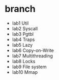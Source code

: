 # branch
- lab1  Util
- lab2  Syscall
- lab3  Pgtbl
- lab4  Traps
- lab5  Lazy
- lab6  Copy-on-Write
- lab7  Multithreading
- lab8  Locks
- lab9  File system
- lab10 Mmap
